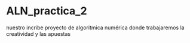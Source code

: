 # ALN_practica_2
nuestro incribe proyecto de algoritmica numérica donde trabajaremos la creatividad y las apuestas
